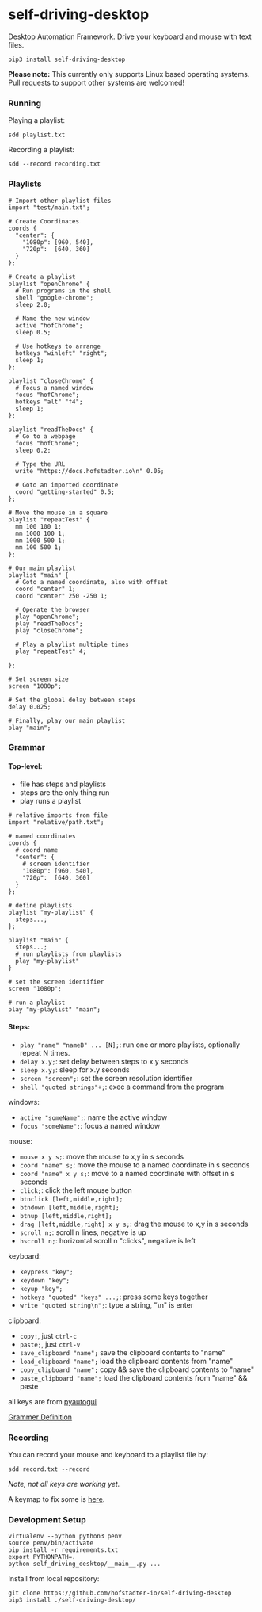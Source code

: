 # self-driving-desktop

Desktop Automation Framework.
Drive your keyboard and mouse with text files.

```
pip3 install self-driving-desktop
```

**Please note:** This currently only supports Linux based operating systems. Pull requests to support other systems are welcomed!

### Running

Playing a playlist:

```
sdd playlist.txt
```

Recording a playlist:

```
sdd --record recording.txt
```

### Playlists

```
# Import other playlist files
import "test/main.txt";

# Create Coordinates
coords {
  "center": {
    "1080p": [960, 540],
    "720p":  [640, 360]
  }
};

# Create a playlist
playlist "openChrome" {
  # Run programs in the shell
  shell "google-chrome";
  sleep 2.0;

  # Name the new window
  active "hofChrome";
  sleep 0.5;

  # Use hotkeys to arrange
  hotkeys "winleft" "right";
  sleep 1;
};

playlist "closeChrome" {
  # Focus a named window
  focus "hofChrome";
  hotkeys "alt" "f4";
  sleep 1;
};

playlist "readTheDocs" {
  # Go to a webpage
  focus "hofChrome";
  sleep 0.2;

  # Type the URL
  write "https://docs.hofstadter.io\n" 0.05;

  # Goto an imported coordinate
  coord "getting-started" 0.5;
};

# Move the mouse in a square
playlist "repeatTest" {
  mm 100 100 1;
  mm 1000 100 1;
  mm 1000 500 1;
  mm 100 500 1;
};

# Our main playlist
playlist "main" {
  # Goto a named coordinate, also with offset
  coord "center" 1;
  coord "center" 250 -250 1;

  # Operate the browser
  play "openChrome";
  play "readTheDocs";
  play "closeChrome";

  # Play a playlist multiple times
  play "repeatTest" 4;

};

# Set screen size
screen "1080p";

# Set the global delay between steps
delay 0.025;

# Finally, play our main playlist
play "main";

```

### Grammar

#### Top-level:

- file has steps and playlists
- steps are the only thing run
- play runs a playlist

```
# relative imports from file
import "relative/path.txt";

# named coordinates
coords {
  # coord name
  "center": {
    # screen identifier
    "1080p": [960, 540],
    "720p":  [640, 360]
  }
};

# define playlists
playlist "my-playlist" {
  steps...;
};

playlist "main" {
  steps...;
  # run playlists from playlists
  play "my-playlist"
}

# set the screen identifier
screen "1080p";

# run a playlist
play "my-playlist" "main";
```

#### Steps:

- `play "name" "nameB" ... [N];`: run one or more playlists, optionally repeat N times.
- `delay x.y;`: set delay between steps to x.y seconds
- `sleep x.y;`: sleep for x.y seconds
- `screen "screen";`: set the screen resolution identifier
- `shell "quoted strings"+;`: exec a command from the program

windows:

- `active "someName";`: name the active window
- `focus "someName";`: focus a named window

mouse:

- `mouse x y s;`: move the mouse to x,y in s seconds
- `coord "name" s;`: move the mouse to a named coordinate in s seconds
- `coord "name" x y s;`: move to a named coordinate with offset in s seconds
- `click;`: click the left mouse button
- `btnclick [left,middle,right];`
- `btndown [left,middle,right];`
- `btnup [left,middle,right];`
- `drag [left,middle,right] x y s;`: drag the mouse to x,y in s seconds
- `scroll n;`: scroll n lines, negative is up
- `hscroll n;`: horizontal scroll n "clicks", negative is left

keyboard:

- `keypress "key";`
- `keydown "key";`
- `keyup "key";`
- `hotkeys "quoted" "keys" ...;`: press some keys together
- `write "quoted string\n";`: type a string, "\n" is enter

clipboard:

- `copy;`, just `ctrl-c`
- `paste;`, just `ctrl-v`
- `save_clipboard "name";` save the clipboard contents to "name"
- `load_clipboard "name";` load the clipboard contents from "name"
- `copy_clipboard "name";` copy && save the clipboard contents to "name"
- `paste_clipboard "name";` load the clipboard contents from "name" && paste

all keys are from [pyautogui](https://pyautogui.readthedocs.io/en/latest/keyboard.html#keyboard-keys)

[Grammer Definition](./self_driving_desktop/grammar.py)

### Recording

You can record your mouse and keyboard
to a playlist file by:

```
sdd record.txt --record
```

_Note, not all keys are working yet._

A keymap to fix some is [here](./self_driving_desktop/keymap.py).

### Development Setup

```
virtualenv --python python3 penv
source penv/bin/activate
pip install -r requirements.txt
export PYTHONPATH=.
python self_driving_desktop/__main__.py ...
```

Install from local repository:

```
git clone https://github.com/hofstadter-io/self-driving-desktop
pip3 install ./self-driving-desktop/
```

